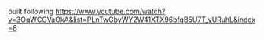 built following https://www.youtube.com/watch?v=3OqWCGVaOkA&list=PLnTwGbyWY2W41XTX96bfqB5U7T_yURuhL&index=8
